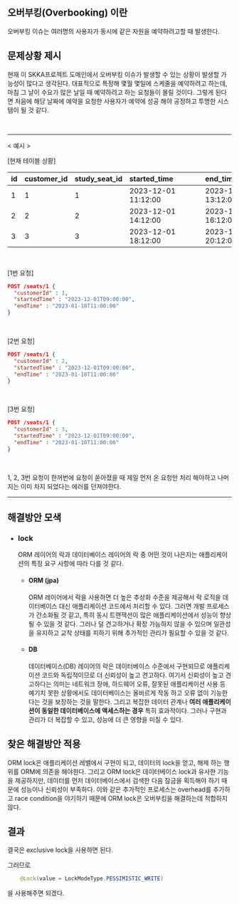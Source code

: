 ## 오버부킹(Overbooking) 이란
오버부킹 이슈는 여러명의 사용자가 동시에 같은 자원을 예약하려고할 때 발생한다.

## 문제상황 제시
현재 이 SKKA프로젝트 도메인에서 오버부킹 이슈가 발생할 수 있는 상황이 발생할 가능성이 많다고 생각된다.
대표적으로 특정해 몇월 몇일에 스케줄을 예약하려고 하는데, 마침 그 날이 수요가 많은 날일 때 예약하려고 하는 요청들이 몰릴 것이다.
그렇게 된다면 처음에 해당 날짜에 예약을 요청한 사용자가 예약에 성공 해야 공정하고 투명한 시스템이 될 것 같다.

<br>



---

< 예시 >

[현재 테이블 상황]

| id  | customer_id | study_seat_id | started_time&#160;&#160;&#160;&#160;&#160;&#160;&#160;&#160;&#160;&#160;&#160;&#160;&#160; | end_time&#160;&#160;&#160;&#160;&#160;&#160;&#160;&#160;&#160;&#160;&#160;&#160;&#160;&#160;&#160;&#160;&#160;&#160;&#160; |
|-----|-------------|---------------|--------------------------------------------------------------------------------------|----------------------------------------------------------------------------------------------------------------------------|
| 1   | 1           | 1             | 2023-12-01 11:12:00                                                                  | 2023-12-01 13:12:00                                                                                                        |
| 2   | 2           | 2             | 2023-12-01 14:12:00                                                                  | 2023-12-01 16:12:00                                                                                                        |
| 3   | 3           | 3             | 2023-12-01 18:12:00                                                                  | 2023-12-01 20:12:00                                                                                                        |

<br>

[1번 요청]
```json
POST /seats/1 {
  "customerId" : 1,
  "startedTime" : "2023-12-01T09:00:00",
  "endTime" : "2023-01-10T11:00:00"
}
```
<br>

[2번 요청]
```json
POST /seats/1 {
  "customerId" : 2,
  "startedTime" : "2023-12-01T09:00:00",
  "endTime" : "2023-01-10T11:00:00"
}
```
<br>

[3번 요청] 
```json
POST /seats/1 {
  "customerId" : 3,
  "startedTime" : "2023-12-01T09:00:00",
  "endTime" : "2023-01-10T11:00:00"
}
```
<br>

1, 2, 3번 요청이 한꺼번에 요청이 쏟아졌을 때 제일 먼저 온 요청만 처리 해야하고 나머지는 이미 차지 되었다는 에러를 던져야한다.

---

## 해결방안 모색

- ### lock
    ORM 레이어의 락과 데이터베이스 레이어의 락 중 어떤 것이 나은지는 애플리케이션의 특정 요구 사항에 따라 다를 것 같다.  

  - #### ORM (jpa)
    ORM 레이어에서 락을 사용하면 더 높은 추상화 수준을 제공해서 락 로직을 데이터베이스 대신 애플리케이션 코드에서 처리할 수 있다.
    그러면 개발 프로세스가 간소화될 것 같고, 특히 동시 트랜잭션이 많은 애플리케이션에서 성능이 향상될 수 있을 것 같다.
    그러나 덜 견고하거나 확장 가능하지 않을 수 있으며 일관성을 유지하고 교착 상태를 피하기 위해 추가적인 관리가 필요할 수 있을 것 같다.

  - #### DB
    데이터베이스(DB) 레이어의 락은 데이터베이스 수준에서 구현되므로 애플리케이션 코드와 독립적이므로 더 신뢰성이 높고 견고하다. 
    여기서 신뢰성이 높고 견고하다는 의미는 네트워크 장애, 하드웨어 오류, 잘못된 애플리케이션 사용 등 예기치 못한 상황에서도 데이터베이스는 올바르게 작동 하고 오류 없이 기능한다는 것을 보장하는 것을 말한다.
    그리고 복잡한 데이터 관계나 **여러 애플리케이션이 동일한 데이터베이스에 액세스하는 경우** 특히 효과적이다. 그러나
    구현과 관리가 더 복잡할 수 있고, 성능에 더 큰 영향을 미칠 수 있다.

## 찾은 해결방안 적용

ORM lock은 애플리케이션 레밸에서 구현이 되고, 데이터의 lock을 얻고, 해제 하는 행위를 ORM에 의존을 해야한다.
그리고 ORM lock은 데이터베이스 lock과 유사한 기능을 제공하지만, 데이터를 먼저 데이터베이스에서 검색한 다음 잠금을 획득해야 하기 때문에 성능이나 신뢰성이 부족하다.
이와 같은 추가적인 프로세스는 overhead를 추가하고 race condition을 야기하기 때문에 ORM lock은 오버부킹을 해결하는데 적합하지 않다.

## 결과


결국은 exclusive lock을 사용하면 된다. 

그러므로

```java
    @Lock(value = LockModeType.PESSIMISTIC_WRITE)
```

을 사용해주면 되겠다.